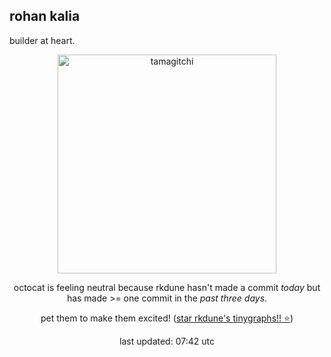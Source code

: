 <h2> rohan kalia </h2>
<p> builder at heart. </p>
<div align="center">
<img style="width: 25em;" src="https://hc-cdn.hel1.your-objectstorage.com/s/v3/84c5779df6447a2f74ba16641f7bffe63616ef6d_neutral.gif" alt="tamagitchi" /><br>

<p>octocat is feeling neutral because rkdune hasn't made a commit <i>today</i> but has made >= one commit in the <i>past three days</i>.</p>
<p>pet them to make them excited! (<a href="https://github.com/rkdune/tinygraphs">star rkdune's tinygraphs!! ⭐</a>)</p>

<p>last updated: 07:42 utc</p>
</div>